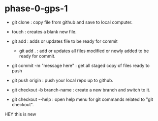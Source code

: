 # phase-0-gps-1

- git clone <url from github> : copy file from github and save to local computer.

- touch <filename> : creates a blank new file.

- git add <filename> : adds or updates file to be ready for commit
  - git add . : add or updates all files modified or newly added to be ready for commit.

- git commit -m "message here" : get all staged copy of files ready to push

- git push origin <branch-name> : push your local repo up to github.

- git checkout -b branch-name : create a new branch and switch to it.

- git checkout --help : open help menu for git commands related to "git checkout".


HEY this is new